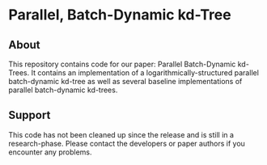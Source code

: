 # Parallel, Batch-Dynamic kd-Tree
## About
This repository contains code for our paper: Parallel Batch-Dynamic kd-Trees. It contains an implementation of a logarithmically-structured parallel batch-dynamic kd-tree as well as several baseline implementations of parallel batch-dynamic kd-trees.

## Support 
This code has not been cleaned up since the release and is still in a research-phase. Please contact the developers or paper authors if you encounter any problems.
